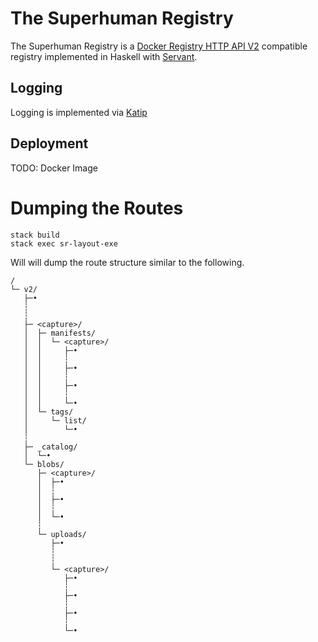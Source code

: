 # The Superhuman Registry

The Superhuman Registry is a
[Docker Registry HTTP API V2][registry-v2] compatible registry
implemented in Haskell with [Servant][servant].

## Logging

Logging is implemented via [Katip][katip]

## Deployment

TODO: Docker Image

# Dumping the Routes

```shell
stack build
stack exec sr-layout-exe
```

Will will dump the route structure similar to the following.

```
/
└─ v2/
   ├─•
   ┆
   ┆
   ├─ <capture>/
   │  ├─ manifests/
   │  │  └─ <capture>/
   │  │     ├─•
   │  │     ┆
   │  │     ├─•
   │  │     ┆
   │  │     ├─•
   │  │     ┆
   │  │     └─•
   │  └─ tags/
   │     └─ list/
   │        └─•
   ┆
   ├─ _catalog/
   │  └─•
   └─ blobs/
      ├─ <capture>/
      │  ├─•
      │  ┆
      │  ├─•
      │  ┆
      │  └─•
      ┆
      └─ uploads/
         ├─•
         ┆
         ┆
         └─ <capture>/
            ├─•
            ┆
            ├─•
            ┆
            ├─•
            ┆
            └─•
```

[servant]: http://haskell-servant.readthedocs.io/en/stable/
[registry-v2]: https://github.com/docker/distribution/blob/bfa0a9c0973b5026d2e942dec29115c120e7f731/docs/spec/api.md
[katip]: https://hackage.haskell.org/package/katip
